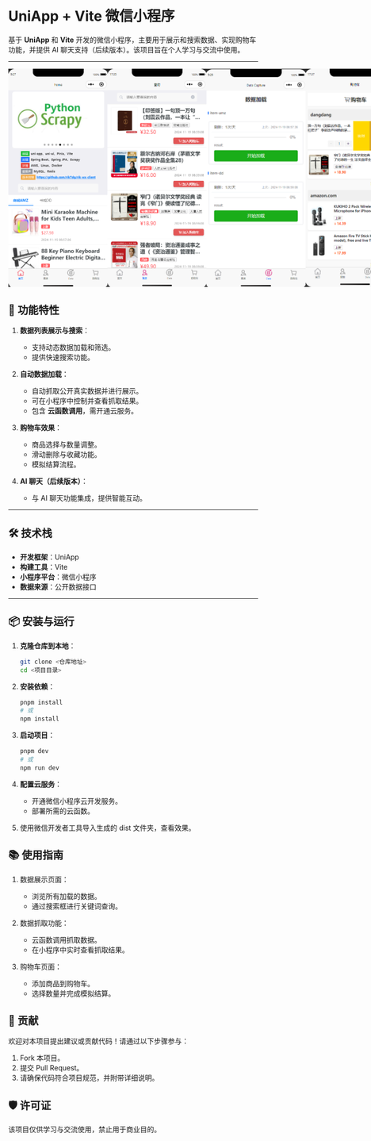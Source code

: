 # UniApp + Vite 微信小程序

基于 **UniApp** 和 **Vite** 开发的微信小程序，主要用于展示和搜索数据、实现购物车功能，并提供 AI 聊天支持（后续版本）。该项目旨在个人学习与交流中使用。

---
<div style="display: flex; justify-content: space-between;">
   <img src="Screenshots/wx-home.png" alt="首页" width="200"/>
   <img src="Screenshots/wx-list.png" alt="列表搜索" width="200"/>
   <img src="Screenshots/wx-data.png" alt="数据加载" width="200"/>
   <img src="Screenshots/wx-cart.png" alt="购物车" width="200"/>
</div>

## 🌟 功能特性

1. **数据列表展示与搜索**：
   - 支持动态数据加载和筛选。
   - 提供快速搜索功能。

2. **自动数据加载**：
   - 自动抓取公开真实数据并进行展示。
   - 可在小程序中控制并查看抓取结果。
   - 包含 **云函数调用**，需开通云服务。

3. **购物车效果**：
   - 商品选择与数量调整。
   - 滑动删除与收藏功能。
   - 模拟结算流程。

4. **AI 聊天（后续版本）**：
   - 与 AI 聊天功能集成，提供智能互动。

---

## 🛠️ 技术栈

- **开发框架**：UniApp
- **构建工具**：Vite
- **小程序平台**：微信小程序
- **数据来源**：公开数据接口

---

## 📦 安装与运行

1. **克隆仓库到本地**：
   ```bash
   git clone <仓库地址>
   cd <项目目录>
   
2. **安装依赖**：
   ```bash
   pnpm install
   # 或
   npm install

3. **启动项目**：
   ```bash
   pnpm dev
   # 或
   npm run dev

4. **配置云服务**：
   - 开通微信小程序云开发服务。
   - 部署所需的云函数。

5. 使用微信开发者工具导入生成的 dist 文件夹，查看效果。

## 📚 使用指南

1. 数据展示页面：
   - 浏览所有加载的数据。
   - 通过搜索框进行关键词查询。

2. 数据抓取功能：
   - 云函数调用抓取数据。
   - 在小程序中实时查看抓取结果。

3. 购物车页面：
   - 添加商品到购物车。
   - 选择数量并完成模拟结算。

## 🤝 贡献

欢迎对本项目提出建议或贡献代码！请通过以下步骤参与：

1. Fork 本项目。
2. 提交 Pull Request。
3. 请确保代码符合项目规范，并附带详细说明。

## 🛡️ 许可证

该项目仅供学习与交流使用，禁止用于商业目的。

